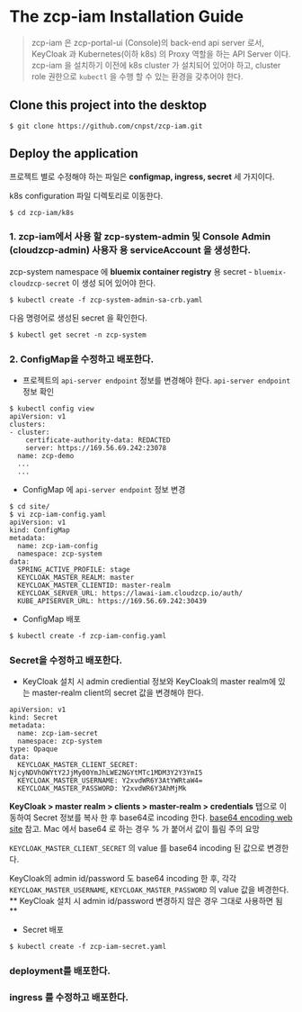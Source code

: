 # The zcp-iam Installation Guide

> zcp-iam 은 zcp-portal-ui (Console)의 back-end api server 로서, KeyCloak 과 Kubernetes(이하 k8s) 의 Proxy 역할을 하는 API Server 이다.
> zcp-iam 을 설치하기 이전에 k8s cluster 가 설치되어 있어야 하고, cluster role 권한으로 `kubectl` 을 수행 할 수 있는 환경을 갖추어야 한다.

## Clone this project into the desktop
```
$ git clone https://github.com/cnpst/zcp-iam.git
```

## Deploy the application
프로젝트 별로 수정해야 하는 파일은 **configmap, ingress, secret** 세 가지이다.

k8s configuration 파일 디렉토리로 이동한다.

```
$ cd zcp-iam/k8s
```

### 1. zcp-iam에서 사용 할 zcp-system-admin 및 Console Admin (cloudzcp-admin) 사용자 용 serviceAccount 을 생성한다.
zcp-system namespace 에 **bluemix container registry** 용 secret - `bluemix-cloudzcp-secret` 이 생성 되어 있어야 한다.

```
$ kubectl create -f zcp-system-admin-sa-crb.yaml
```

다음 명령어로 생성된 secret 을 확인한다.
```
$ kubectl get secret -n zcp-system
```

### 2. ConfigMap을 수정하고 배포한다.
* 프로젝트의 `api-server endpoint` 정보를 변경해야 한다.
`api-server endpoint` 정보 확인
```
$ kubectl config view
apiVersion: v1
clusters:
- cluster:
    certificate-authority-data: REDACTED
    server: https://169.56.69.242:23078
  name: zcp-demo
  ...
  ...
```

* ConfigMap 에 `api-server endpoint` 정보 변경
```
$ cd site/
$ vi zcp-iam-config.yaml
apiVersion: v1
kind: ConfigMap
metadata:
  name: zcp-iam-config
  namespace: zcp-system
data:
  SPRING_ACTIVE_PROFILE: stage
  KEYCLOAK_MASTER_REALM: master
  KEYCLOAK_MASTER_CLIENTID: master-realm
  KEYCLOAK_SERVER_URL: https://lawai-iam.cloudzcp.io/auth/
  KUBE_APISERVER_URL: https://169.56.69.242:30439
```

* ConfigMap 배포
```
$ kubectl create -f zcp-iam-config.yaml
```
### Secret을 수정하고 배포한다.
* KeyCloak 설치 시 admin crediential 정보와 KeyCloak의 master realm에 있는 master-realm client의 secret 값을 변경해야 한다. 
```
apiVersion: v1
kind: Secret
metadata:
  name: zcp-iam-secret
  namespace: zcp-system
type: Opaque
data:
  KEYCLOAK_MASTER_CLIENT_SECRET: NjcyNDVhOWYtY2JjMy00YmJhLWE2NGYtMTc1MDM3Y2Y3YmI5  
  KEYCLOAK_MASTER_USERNAME: Y2xvdWR6Y3AtYWRtaW4=
  KEYCLOAK_MASTER_PASSWORD: Y2xvdWR6Y3AhMjMk
```

**KeyCloak > master realm > clients > master-realm > credentials** 탭으로 이동하여 Secret 정보를 복사 한 후 base64로 incoding 한다.
[base64 encoding web site](https://www.base64encode.org/) 참고. Mac 에서 base64 로 하는 경우 % 가 붙어서 값이 틀림 주의 요망

`KEYCLOAK_MASTER_CLIENT_SECRET` 의 value 를 base64 incoding 된 값으로 변경한다.

KeyCloak의 admin id/password 도 base64 incoding 한 후, 각각 `KEYCLOAK_MASTER_USERNAME`, `KEYCLOAK_MASTER_PASSWORD` 의 value 값을 벼경한다.
** KeyCloak 설치 시 admin id/password 변경하지 않은 경우 그대로 사용하면 됨 **

* Secret 배포
```
$ kubectl create -f zcp-iam-secret.yaml
```


### deployment를 배포한다.
### ingress 를 수정하고 배포한다.
